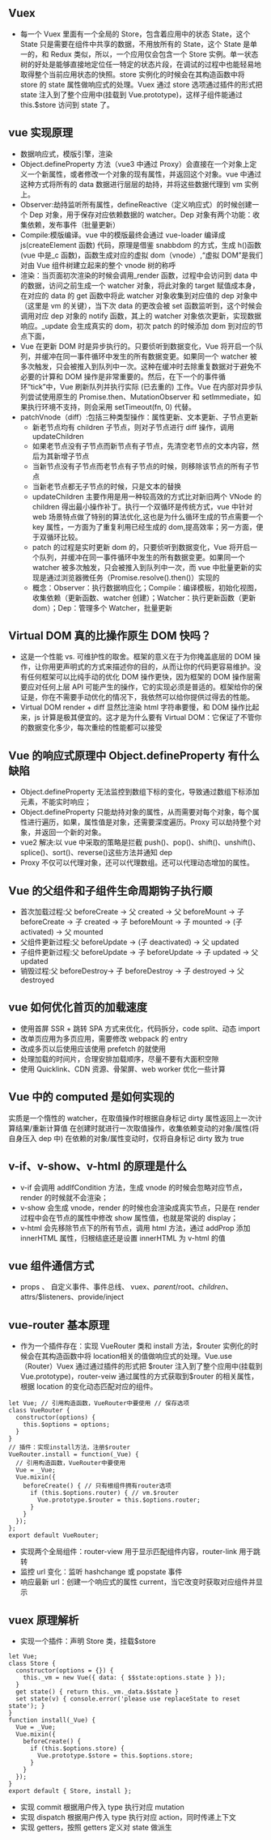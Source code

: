 ## Vuex

- 每一个 Vuex 里面有一个全局的 Store，包含着应用中的状态 State，这个 State 只是需要在组件中共享的数据，不用放所有的 State，这个 State 是单一的，和 Redux 类似，所以，一个应用仅会包含一个 Store 实例。单一状态树的好处是能够直接地定位任一特定的状态片段，在调试的过程中也能轻易地取得整个当前应用状态的快照。store 实例化的时候会在其构造函数中将 store 的 state 属性做响应式的处理。Vuex 通过 store 选项通过插件的形式把 state 注入到了整个应用中(挂载到 Vue.prototype)，这样子组件能通过 this.\$store 访问到 state 了。

## vue 实现原理

- 数据响应式，模版引擎，渲染
- Object.defineProperty 方法（vue3 中通过 Proxy）会直接在一个对象上定义一个新属性，或者修改一个对象的现有属性，并返回这个对象。vue 中通过这种方式将所有的 data 数据进行层层的劫持，并将这些数据代理到 vm 实例上。
- Observer:劫持监听所有属性，defineReactive（定义响应式）的时候创建一个 Dep 对象，用于保存对应依赖数据的 watcher。Dep 对象有两个功能：收集依赖，发布事件（批量更新）
- Compile:模版编译。vue 中的模版最终会通过 vue-loader 编译成 js(createElement 函数) 代码，原理是借鉴 snabbdom 的方式，生成 h()函数(vue 中是\_c 函数)，函数生成对应的虚拟 dom（vnode）,“虚拟 DOM”是我们对由 Vue 组件树建立起来的整个 vnode 树的称呼
- 渲染：当页面初次渲染的时候会调用\_render 函数，过程中会访问到 data 中的数据，访问之前生成一个 watcher 对象，将此对象的 target 赋值成本身，在对应的 data 的 get 函数中将此 watcher 对象收集到对应值的 dep 对象中（这里是 vm 的关键），当下次 data 的更改会被 set 函数监听到，这个时候会调用对应 dep 对象的 notify 函数，其上的 watcher 对象依次更新，实现数据响应。\_update 会生成真实的 dom，初次 patch 的时候添加 dom 到对应的节点下面，
- Vue 在更新 DOM 时是异步执行的。只要侦听到数据变化，Vue 将开启一个队列，并缓冲在同一事件循环中发生的所有数据变更。如果同一个 watcher 被多次触发，只会被推入到队列中一次。这种在缓冲时去除重复数据对于避免不必要的计算和 DOM 操作是非常重要的。然后，在下一个的事件循环“tick”中，Vue 刷新队列并执行实际 (已去重的) 工作。Vue 在内部对异步队列尝试使用原生的 Promise.then、MutationObserver 和 setImmediate，如果执行环境不支持，则会采用 setTimeout(fn, 0) 代替。
- patchVnode（diff）:包括三种类型操作：属性更新、文本更新、子节点更新
  - 新老节点均有 children 子节点，则对子节点进行 diff 操作，调用 updateChildren
  - 如果老节点没有子节点而新节点有子节点，先清空老节点的文本内容，然后为其新增子节点
  - 当新节点没有子节点而老节点有子节点的时候，则移除该节点的所有子节点
  - 当新老节点都无子节点的时候，只是文本的替换
  - updateChildren 主要作用是用一种较高效的方式比对新旧两个 VNode 的 children 得出最小操作补丁。执行一个双循环是传统方式，vue 中针对 web 场景特点做了特别的算法优化,这也是为什么循环生成的节点需要一个 key 属性，一方面为了重复利用已经生成的 dom,提高效率；另一方面，便于双循环比较。
  - patch 的过程是实时更新 dom 的，只要侦听到数据变化，Vue 将开启一个队列，并缓冲在同一事件循环中发生的所有数据变更。如果同一个 watcher 被多次触发，只会被推入到队列中一次，而 vue 中批量更新的实现是通过浏览器微任务（Promise.resolve().then()）实现的
  - 概念：Observer：执行数据响应化；Compile：编译模板，初始化视图，收集依赖（更新函数、watcher 创建）；Watcher：执行更新函数（更新 dom）；Dep：管理多个 Watcher，批量更新

## Virtual DOM 真的比操作原生 DOM 快吗？

- 这是一个性能 vs. 可维护性的取舍。框架的意义在于为你掩盖底层的 DOM 操作，让你用更声明式的方式来描述你的目的，从而让你的代码更容易维护。没有任何框架可以比纯手动的优化 DOM 操作更快，因为框架的 DOM 操作层需要应对任何上层 API 可能产生的操作，它的实现必须是普适的。框架给你的保证是，你在不需要手动优化的情况下，我依然可以给你提供过得去的性能。
- Virtual DOM render + diff 显然比渲染 html 字符串要慢，和 DOM 操作比起来，js 计算是极其便宜的。这才是为什么要有 Virtual DOM：它保证了不管你的数据变化多少，每次重绘的性能都可以接受

## Vue 的响应式原理中 Object.defineProperty 有什么缺陷

- Object.defineProperty 无法监控到数组下标的变化，导致通过数组下标添加元素，不能实时响应；
- Object.defineProperty 只能劫持对象的属性，从而需要对每个对象，每个属性进行遍历，如果，属性值是对象，还需要深度遍历。Proxy 可以劫持整个对象，并返回一个新的对象。
- vue2 解决:以 vue 中采取的策略是拦截 push()、pop()、shift()、unshift()、splice()、sort()、reverse()这些方法并通知 dep
- Proxy 不仅可以代理对象，还可以代理数组。还可以代理动态增加的属性。

## Vue 的父组件和子组件生命周期钩子执行顺

- 首次加载过程:父 beforeCreate -> 父 created -> 父 beforeMount -> 子 beforeCreate -> 子 created -> 子 beforeMount ->
  子 mounted -> (子 activated) -> 父 mounted
- 父组件更新过程:父 beforeUpdate -> (子 deactivated) -> 父 updated
- 子组件更新过程:父 beforeUpdate -> 子 beforeUpdate -> 子 updated -> 父 updated
- 销毁过程:父 beforeDestroy-> 子 beforeDestroy -> 子 destroyed -> 父 destroyed

## vue 如何优化首页的加载速度

- 使用首屏 SSR + 跳转 SPA 方式来优化，代码拆分，code split、动态 import
- 改单页应用为多页应用，需要修改 webpack 的 entry
- 改成多页以后使用应该使用 prefetch 的就使用
- 处理加载的时间片，合理安排加载顺序，尽量不要有大面积空隙
- 使用 Quicklink、CDN 资源、骨架屏、web worker 优化一些计算

## Vue 中的 computed 是如何实现的

实质是一个惰性的 watcher，在取值操作时根据自身标记 dirty 属性返回上一次计算结果/重新计算值 在创建时就进行一次取值操作，收集依赖变动的对象/属性(将自身压入 dep 中) 在依赖的对象/属性变动时，仅将自身标记 dirty 致为 true

## v-if、v-show、v-html 的原理是什么

- v-if 会调用 addIfCondition 方法，生成 vnode 的时候会忽略对应节点，render 的时候就不会渲染；
- v-show 会生成 vnode，render 的时候也会渲染成真实节点，只是在 render 过程中会在节点的属性中修改 show 属性值，也就是常说的 display；
- v-html 会先移除节点下的所有节点，调用 html 方法，通过 addProp 添加 innerHTML 属性，归根结底还是设置 innerHTML 为 v-html 的值

## vue 组件通信方式

- props 、 自定义事件、事件总线、 vuex、$parent/$root、$children、$attrs/\$listeners、provide/inject

## vue-router 基本原理

- 作为一个插件存在：实现 VueRouter 类和 install 方法，$router 实例化的时候会在其构造函数中将 location相关的值做响应式的处理。Vue.use（Router）Vuex 通过通过插件的形式把 $router 注入到了整个应用中(挂载到 Vue.prototype)，router-veiw 通过属性的方式获取到\$router 的相关属性，根据 location 的变化动态匹配对应的组件。

```
let Vue; // 引用构造函数，VueRouter中要使用 // 保存选项
class VueRouter {
  constructor(options) {
    this.$options = options;
  }
}
// 插件：实现install方法，注册$router
VueRouter.install = function(_Vue) {
  // 引用构造函数，VueRouter中要使用
  Vue = _Vue;
  Vue.mixin({
    beforeCreate() { // 只有根组件拥有router选项
      if (this.$options.router) { // vm.$router
        Vue.prototype.$router = this.$options.router;
      }
    }
  });
};
export default VueRouter;
```

- 实现两个全局组件：router-view 用于显示匹配组件内容，router-link 用于跳转
- 监控 url 变化：监听 hashchange 或 popstate 事件
- 响应最新 url：创建一个响应式的属性 current，当它改变时获取对应组件并显示

## vuex 原理解析

- 实现一个插件：声明 Store 类，挂载\$store

```
let Vue;
class Store {
  constructor(options = {}) {
    this._vm = new Vue({ data: { $$state:options.state } });
  }
  get state() { return this._vm._data.$$state }
  set state(v) { console.error('please use replaceState to reset state'); }
}
function install(_Vue) {
  Vue = _Vue;
  Vue.mixin({
    beforeCreate() {
      if (this.$options.store) {
        Vue.prototype.$store = this.$options.store;
      }
    }
  });
}
export default { Store, install };
```

- 实现 commit 根据用户传入 type 执行对应 mutation
- 实现 dispatch 根据用户传入 type 执行对应 action，同时传递上下文
- 实现 getters，按照 getters 定义对 state 做派生
